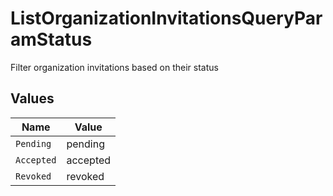 # ListOrganizationInvitationsQueryParamStatus

Filter organization invitations based on their status


## Values

| Name       | Value      |
| ---------- | ---------- |
| `Pending`  | pending    |
| `Accepted` | accepted   |
| `Revoked`  | revoked    |